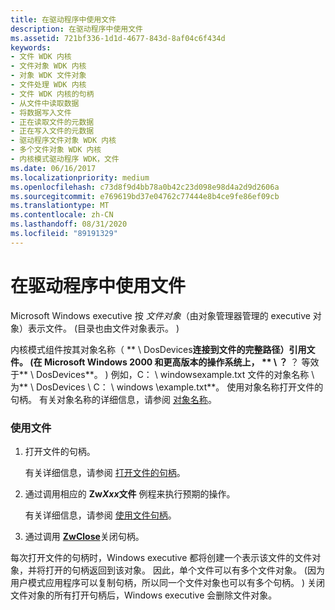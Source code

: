 ```yaml
---
title: 在驱动程序中使用文件
description: 在驱动程序中使用文件
ms.assetid: 721bf336-1d1d-4677-843d-8af04c6f434d
keywords:
- 文件 WDK 内核
- 文件对象 WDK 内核
- 对象 WDK 文件对象
- 文件处理 WDK 内核
- 文件 WDK 内核的句柄
- 从文件中读取数据
- 将数据写入文件
- 正在读取文件的元数据
- 正在写入文件的元数据
- 驱动程序文件对象 WDK 内核
- 多个文件对象 WDK 内核
- 内核模式驱动程序 WDK，文件
ms.date: 06/16/2017
ms.localizationpriority: medium
ms.openlocfilehash: c73d8f9d4bb78a0b42c23d098e98d4a2d9d2606a
ms.sourcegitcommit: e769619bd37e04762c77444e8b4ce9fe86ef09cb
ms.translationtype: MT
ms.contentlocale: zh-CN
ms.lasthandoff: 08/31/2020
ms.locfileid: "89191329"
---
```

# <a name="using-files-in-a-driver"></a>在驱动程序中使用文件





Microsoft Windows executive 按 *文件对象*（由对象管理器管理的 executive 对象）表示文件。  (目录也由文件对象表示。 ) 

内核模式组件按其对象名称（ ** \\ DosDevices**连接到文件的完整路径）引用文件。  (在 Microsoft Windows 2000 和更高版本的操作系统上， ** \\ ？** ？ 等效于** \\ DosDevices**。 ) 例如，C： \\ windowsexample.txt 文件的对象名称 \\ 为** \\ DosDevices \\ C： \\ windows \\example.txt**。 使用对象名称打开文件的句柄。 有关对象名称的详细信息，请参阅 [对象名称](object-names.md)。

### <a name="to-use-a-file"></a>使用文件

1.  打开文件的句柄。

    有关详细信息，请参阅 [打开文件的句柄](opening-a-handle-to-a-file.md)。

2.  通过调用相应的 **Zw*Xxx*文件** 例程来执行预期的操作。

    有关详细信息，请参阅 [使用文件句柄](using-a-file-handle.md)。

3.  通过调用 [**ZwClose**](/windows-hardware/drivers/ddi/ntifs/nf-ntifs-ntclose)关闭句柄。

每次打开文件的句柄时，Windows executive 都将创建一个表示该文件的文件对象，并将打开的句柄返回到该对象。 因此，单个文件可以有多个文件对象。  (因为用户模式应用程序可以复制句柄，所以同一个文件对象也可以有多个句柄。 ) 关闭文件对象的所有打开句柄后，Windows executive 会删除文件对象。

 

